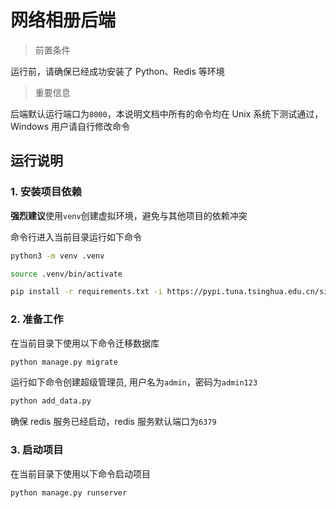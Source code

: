 # 网络相册后端

> 前置条件

运行前，请确保已经成功安装了 Python、Redis 等环境

> 重要信息

后端默认运行端口为`8000`，本说明文档中所有的命令均在 Unix 系统下测试通过，Windows 用户请自行修改命令

## 运行说明

### 1. 安装项目依赖

**强烈建议**使用`venv`创建虚拟环境，避免与其他项目的依赖冲突

命令行进入当前目录运行如下命令

```sh
python3 -m venv .venv

source .venv/bin/activate

pip install -r requirements.txt -i https://pypi.tuna.tsinghua.edu.cn/simple
```

### 2. 准备工作

在当前目录下使用以下命令迁移数据库

```sh
python manage.py migrate
```

运行如下命令创建超级管理员, 用户名为`admin`，密码为`admin123`

```sh
python add_data.py
```

确保 redis 服务已经启动，redis 服务默认端口为`6379`

### 3. 启动项目

在当前目录下使用以下命令启动项目

```sh
python manage.py runserver
```
